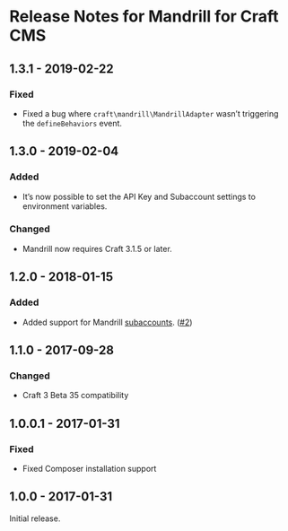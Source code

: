 # Release Notes for Mandrill for Craft CMS

## 1.3.1 - 2019-02-22

### Fixed
- Fixed a bug where `craft\mandrill\MandrillAdapter` wasn’t triggering the `defineBehaviors` event.

## 1.3.0 - 2019-02-04

### Added
- It’s now possible to set the API Key and Subaccount settings to environment variables.

### Changed
- Mandrill now requires Craft 3.1.5 or later.

## 1.2.0 - 2018-01-15

### Added
- Added support for Mandrill [subaccounts](https://mandrill.zendesk.com/hc/en-us/articles/205583357-About-Subaccounts). ([#2](https://github.com/craftcms/mandrill/pull/2))

## 1.1.0 - 2017-09-28

### Changed
- Craft 3 Beta 35 compatibility

## 1.0.0.1 - 2017-01-31

### Fixed
- Fixed Composer installation support  

## 1.0.0 - 2017-01-31

Initial release.
